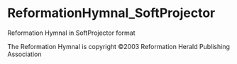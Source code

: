 # ReformationHymnal_SoftProjector
 Reformation Hymnal in SoftProjector format

The Reformation Hymnal is copyright ©2003 Reformation Herald Publishing Association
